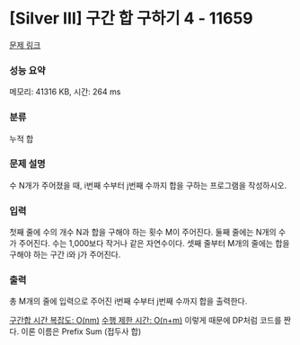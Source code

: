 # [Silver III] 구간 합 구하기 4 - 11659 

[문제 링크](https://www.acmicpc.net/problem/11659) 

### 성능 요약

메모리: 41316 KB, 시간: 264 ms

### 분류

누적 합

### 문제 설명

<p>수 N개가 주어졌을 때, i번째 수부터 j번째 수까지 합을 구하는 프로그램을 작성하시오.</p>

### 입력 

 <p>첫째 줄에 수의 개수 N과 합을 구해야 하는 횟수 M이 주어진다. 둘째 줄에는 N개의 수가 주어진다. 수는 1,000보다 작거나 같은 자연수이다. 셋째 줄부터 M개의 줄에는 합을 구해야 하는 구간 i와 j가 주어진다.</p>

### 출력 

 <p>총 M개의 줄에 입력으로 주어진 i번째 수부터 j번째 수까지 합을 출력한다.</p>

[구간합 시간 복잡도: O(nm)](https://hongcoding.tistory.com/159#:~:text=%EC%B4%9D%20%EC%8B%9C%EA%B0%84%EB%B3%B5%EC%9E%A1%EB%8F%84%EB%8A%94%20O,%EC%B4%88%EA%B3%BC%20%EC%98%A4%EB%A5%98%EA%B0%80%20%EB%82%98%EA%B2%8C%20%EB%90%9C%EB%8B%A4.)
[수행 제한 시간: O(n+m)](https://freedeveloper.tistory.com/394) 이렇게 때문에 DP처럼 코드를 짠다.
이론 이름은 Prefix Sum (접두사 합)
